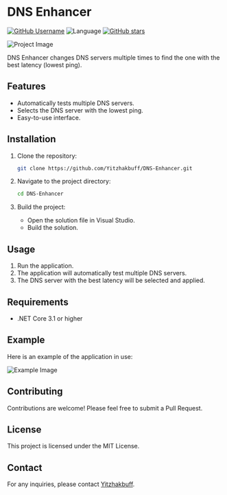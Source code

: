 # DNS Enhancer

[![GitHub Username](https://img.shields.io/badge/author-Yitzhakbuff-blue)](https://github.com/Yitzhakbuff)
![Language](https://img.shields.io/badge/language-C%23-blue)
[![GitHub stars](https://img.shields.io/github/stars/Yitzhakbuff/DNS-Enhancer)](https://github.com/Yitzhakbuff/DNS-Enhancer/stargazers)

![Project Image](linkdeimagenxd)

DNS Enhancer changes DNS servers multiple times to find the one with the best latency (lowest ping).

## Features

- Automatically tests multiple DNS servers.
- Selects the DNS server with the lowest ping.
- Easy-to-use interface.

## Installation

1. Clone the repository:
    ```sh
    git clone https://github.com/Yitzhakbuff/DNS-Enhancer.git
    ```

2. Navigate to the project directory:
    ```sh
    cd DNS-Enhancer
    ```

3. Build the project:
    - Open the solution file in Visual Studio.
    - Build the solution.

## Usage

1. Run the application.
2. The application will automatically test multiple DNS servers.
3. The DNS server with the best latency will be selected and applied.

## Requirements

- .NET Core 3.1 or higher

## Example

Here is an example of the application in use:

![Example Image](linkdeimagenxd)

## Contributing

Contributions are welcome! Please feel free to submit a Pull Request.

## License

This project is licensed under the MIT License.

## Contact

For any inquiries, please contact [Yitzhakbuff](https://github.com/Yitzhakbuff).
